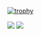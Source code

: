 [![trophy](https://github-profile-trophy.vercel.app/?username=nich87&theme=algolia&column=7
)](https://github.com/ryo-ma/github-profile-trophy)

<img align="center" src="https://github-readme-stats.anuraghazra1.vercel.app/api/top-langs/?username=Nich87&theme=nightowl" />

<img align="center" src="https://github-readme-stats.vercel.app/api?username=Nich87&show_icons=true&theme=nightowl&count_private=true" />
<!--
**Nich87/Nich87** is a ✨ _special_ ✨ repository because its `README.md` (this file) appears on your GitHub profile.

Here are some ideas to get you started:

- 🔭 I’m currently working on ...
- 🌱 I’m currently learning ...
- 👯 I’m looking to collaborate on ...
- 🤔 I’m looking for help with ...
- 💬 Ask me about ...
- 📫 How to reach me: ...
- 😄 Pronouns: ...
- ⚡ Fun fact: ...
-->
